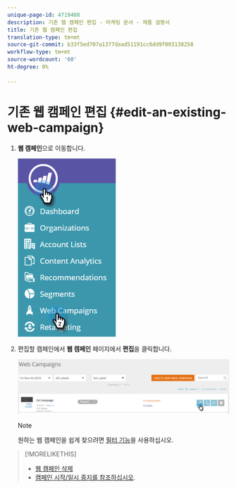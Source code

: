 ```yaml
---
unique-page-id: 4719408
description: 기존 웹 캠페인 편집 - 마케팅 문서 - 제품 설명서
title: 기존 웹 캠페인 편집
translation-type: tm+mt
source-git-commit: b33f5ed707a1377daad51191cc6dd9f093138258
workflow-type: tm+mt
source-wordcount: '60'
ht-degree: 0%

---
```



# 기존 웹 캠페인 편집 {#edit-an-existing-web-campaign}

1. **웹 캠페인**&#x200B;으로 이동합니다.

   ![](assets/image2016-8-18-16-3a15-3a14.png)

1. 편집할 캠페인에서 **웹 캠페인** 페이지에서 **편집**&#x200B;을 클릭합니다.

   ![](assets/web-campaigns-1-edit-hand.png)

   >[!NOTE]
   >
   >원하는 웹 캠페인을 쉽게 찾으려면 [필터 기능](/help/marketo/product-docs/web-personalization/working-with-web-campaigns/filter-web-campaigns.md)을 사용하십시오.

>[!MORELIKETHIS]
>
>* [웹 캠페인 삭제](/help/marketo/product-docs/web-personalization/working-with-web-campaigns/delete-a-web-campaign.md)
>* [캠페인 시작/일시 중지를 참조하십시오](/help/marketo/product-docs/web-personalization/working-with-web-campaigns/launch-pause-a-web-campaign.md).

